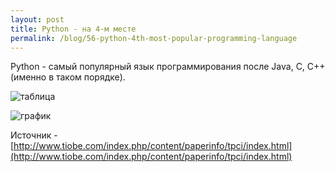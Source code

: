 ```yaml
---
layout: post
title: Python - на 4-м месте
permalink: /blog/56-python-4th-most-popular-programming-language
---
```

Python - самый популярный язык программирования после Java, C, C++ (именно в таком порядке).

![таблица](http://dl.dropbox.com/u/318944/vorushin.ru/chart.png)

![график](http://dl.dropbox.com/u/318944/vorushin.ru/graph.png)

Источник - [http://www.tiobe.com/index.php/content/paperinfo/tpci/index.html](http://www.tiobe.com/index.php/content/paperinfo/tpci/index.html)